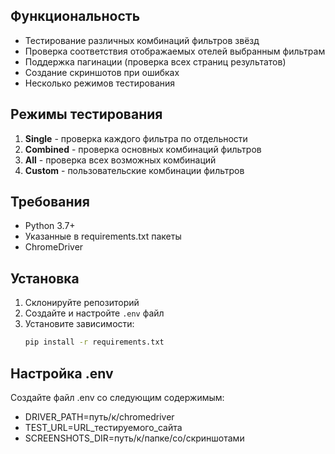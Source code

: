 ## Функциональность

- Тестирование различных комбинаций фильтров звёзд
- Проверка соответствия отображаемых отелей выбранным фильтрам
- Поддержка пагинации (проверка всех страниц результатов)
- Создание скриншотов при ошибках
- Несколько режимов тестирования

## Режимы тестирования

1. **Single** - проверка каждого фильтра по отдельности
2. **Combined** - проверка основных комбинаций фильтров
3. **All** - проверка всех возможных комбинаций
4. **Custom** - пользовательские комбинации фильтров

## Требования

- Python 3.7+
- Указанные в requirements.txt пакеты
- ChromeDriver

## Установка

1. Склонируйте репозиторий
2. Создайте и настройте `.env` файл 
3. Установите зависимости:
   ```bash
   pip install -r requirements.txt

## Настройка .env

Создайте файл .env со следующим содержимым:
- DRIVER_PATH=путь/к/chromedriver
- TEST_URL=URL_тестируемого_сайта
- SCREENSHOTS_DIR=путь/к/папке/со/скриншотами
